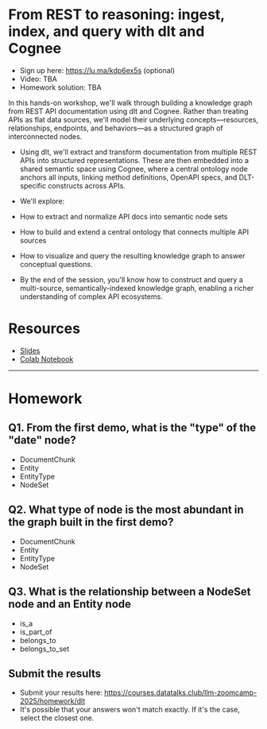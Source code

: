 # From REST to reasoning: ingest, index, and query with dlt and Cognee

* Sign up here: https://lu.ma/kdp6ex5s (optional)
* Video: TBA
* Homework solution: TBA

In this hands-on workshop, we'll walk through building a knowledge graph from REST API documentation using dlt and Cognee. Rather than treating APIs as flat data sources, we'll model their underlying concepts—resources, relationships, endpoints, and behaviors—as a structured graph of interconnected nodes.

* Using dlt, we'll extract and transform documentation from multiple REST APIs into structured representations. These are then embedded into a shared semantic space using Cognee, where a central ontology node anchors all inputs, linking method definitions, OpenAPI specs, and DLT-specific constructs across APIs.

* We'll explore:

* How to extract and normalize API docs into semantic node sets

* How to build and extend a central ontology that connects multiple API sources

* How to visualize and query the resulting knowledge graph to answer conceptual questions.

* By the end of the session, you'll know how to construct and query a multi-source, semantically-indexed knowledge graph, enabling a richer understanding of complex API ecosystems.

# Resources

* [Slides](https://docs.google.com/presentation/d/1oHQilxEVqGGW4S2ctNEE0wHY2LgcjYLaRUziAoinsis/edit?usp=sharing)
* [Colab Notebook](https://colab.research.google.com/drive/1vBA9OIGChcKjjg8r5hHduR0v3A5D6rmH?usp=sharing) 

--- 

# Homework

## Q1. From the first demo, what is the "type" of the "date" node?
* DocumentChunk
* Entity
* EntityType
* NodeSet


## Q2. What type of node is the most abundant in the graph built in the first demo?
* DocumentChunk
* Entity
* EntityType
* NodeSet


## Q3. What is the relationship between a NodeSet node and an Entity node
* is_a
* is_part_of
* belongs_to
* belongs_to_set


## Submit the results

* Submit your results here: https://courses.datatalks.club/llm-zoomcamp-2025/homework/dlt
* It's possible that your answers won't match exactly. If it's the case, select the closest one.
